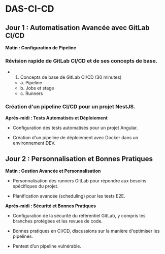 # DAS-CI-CD

## Jour 1 : Automatisation Avancée avec GitLab CI/CD
**Matin : Configuration de Pipeline**

### Révision rapide de GitLab CI/CD et de ses concepts de base.
- 1. Concepts de base de GitLab CI/CD (30 minutes)
  - a. Pipeline
  - b. Jobs et stage
  - c. Runners

### Création d'un pipeline CI/CD pour un projet NestJS.
**Après-midi : Tests Automatisés et Déploiement**

- Configuration des tests automatisés pour un projet Angular.

- Création d'un pipeline de déploiement avec Docker dans un environnement DEV.

## Jour 2 : Personnalisation et Bonnes Pratiques
**Matin : Gestion Avancée et Personnalisation**

- Personnalisation des runners GitLab pour répondre aux besoins spécifiques du projet.

- Planification avancée (scheduling) pour les tests E2E.

**Après-midi : Sécurité et Bonnes Pratiques**

- Configuration de la sécurité du référentiel GitLab, y compris les branches protégées et les revues de code.

- Bonnes pratiques en CI/CD, discussions sur la manière d'optimiser les pipelines.

- Pentest d’un pipeline vulnérable.

